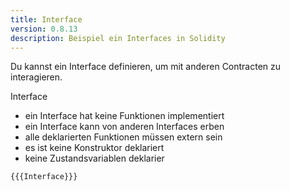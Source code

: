 ```yaml
---
title: Interface
version: 0.8.13
description: Beispiel ein Interfaces in Solidity
---
```


Du kannst ein Interface definieren, um mit anderen Contracten zu interagieren.

Interface

- ein Interface hat keine Funktionen implementiert
- ein Interface kann von anderen Interfaces erben
- alle deklarierten Funktionen müssen extern sein
- es ist keine Konstruktor deklariert
- keine Zustandsvariablen deklarier

```solidity
{{{Interface}}}
```

